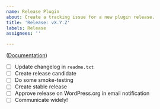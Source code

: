 ```yaml
---
name: Release Plugin
about: Create a tracking issue for a new plugin release.
title: 'Release: vX.Y.Z'
labels: Release
assignees: ''

---
```


([Documentation](./docs/release-management.md))

- [ ] Update changelog in `readme.txt`
- [ ] Create release candidate
- [ ] Do some smoke-testing
- [ ] Create stable release
- [ ] Approve release on WordPress.org in email notification
- [ ] Communicate widely!
